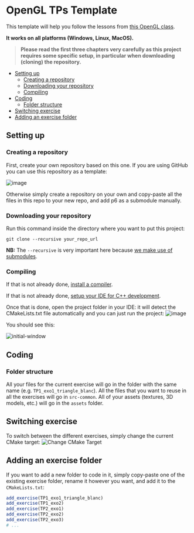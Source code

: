 # OpenGL TPs Template

This template will help you follow the lessons from [this OpenGL class](https://julesfouchy.github.io/Learn--OpenGL/).

**It works on all platforms (Windows, Linux, MacOS).**

> **Please read the first three chapters very carefully as this project requires some specific setup, in particular when downloading (cloning) the repository.**

- [Setting up](#setting-up)
  - [Creating a repository](#creating-a-repository)
  - [Downloading your repository](#downloading-your-repository)
  - [Compiling](#compiling)
- [Coding](#coding)
  - [Folder structure](#folder-structure)
- [Switching exercise](#switching-exercise)
- [Adding an exercise folder](#adding-an-exercise-folder)

## Setting up

### Creating a repository

First, create your own repository based on this one. If you are using GitHub you can use this repository as a template:

![image](https://user-images.githubusercontent.com/45451201/217287736-20058d69-f0ed-40ff-b4e5-cfd852e2ba82.png)

Otherwise simply create a repository on your own and copy-paste all the files in this repo to your new repo, and add p6 as a submodule manually.

### Downloading your repository

Run this command inside the directory where you want to put this project:

```
git clone --recursive your_repo_url
```

**NB:** The `--recursive` is very important here because [we make use of submodules](https://julesfouchy.github.io/Learn--Clean-Code-With-Cpp/lessons/git-submodules/).

### Compiling

If that is not already done, [install a compiler](https://julesfouchy.github.io/Learn--Clean-Code-With-Cpp/lessons/install-a-compiler/).

If that is not already done, [setup your IDE for C++ development](https://julesfouchy.github.io/Learn--Clean-Code-With-Cpp/lessons/ide/).

Once that is done, open the project folder in your IDE: it will detect the CMakeLists.txt file automatically and you can just run the project:
![image](https://user-images.githubusercontent.com/45451201/217290500-bd09bc81-861f-4da9-b3c6-fef5e28a83f6.png)

You should see this:

![initial-window](https://user-images.githubusercontent.com/45451201/219445041-f6d881eb-7dea-42ad-8360-31a8d9eca66d.png)

## Coding

### Folder structure

All your files for the current exercise will go in the folder with the same name (e.g. `TP1_exo1_triangle_blanc`). All the files that you want to reuse in all the exercises will go in `src-common`. All of your assets (textures, 3D models, etc.) will go in the `assets` folder.

## Switching exercise

To switch between the different exercises, simply change the current CMake target:
![Change CMake Target](https://user-images.githubusercontent.com/45451201/219449536-0ade5391-0f64-404d-958d-067667594686.png)

## Adding an exercise folder

If you want to add a new folder to code in it, simply copy-paste one of the existing exercise folder, rename it however you want, and add it to the `CMakeLists.txt`:
```cmake
add_exercise(TP1_exo1_triangle_blanc)
add_exercise(TP1_exo2)
add_exercise(TP2_exo1)
add_exercise(TP2_exo2)
add_exercise(TP2_exo3)
# ...
```